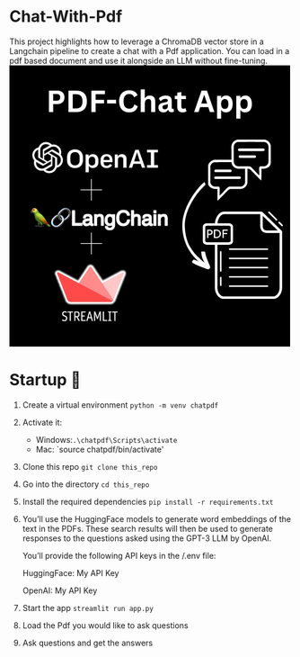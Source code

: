 # Chat-With-Pdf
This project highlights how to leverage a ChromaDB vector store in a Langchain pipeline to create a chat with a Pdf application. You can load in a pdf based document and use it alongside an LLM without fine-tuning. 
 ![alt-text](https://github.com/WilliamGrew/chat-with-pdf/blob/main/PDF-Chat%20App.png)

# Startup 🚀
1. Create a virtual environment `python -m venv chatpdf`
2. Activate it: 
   - Windows:`.\chatpdf\Scripts\activate`
   - Mac: `source chatpdf/bin/activate'
3. Clone this repo `git clone this_repo`
4. Go into the directory `cd this_repo`
5. Install the required dependencies `pip install -r requirements.txt`
6. You’ll use the HuggingFace models to generate word embeddings of the text in the PDFs. 
    These search results will then be used to generate responses to the questions asked using the GPT-3 LLM by OpenAI.
    
    You’ll provide the following API keys in the /.env file:
    
    HuggingFace: My API Key

   OpenAI: My API Key
8. Start the app `streamlit run app.py`
9. Load the Pdf you would like to ask questions
10. Ask questions and get the answers

